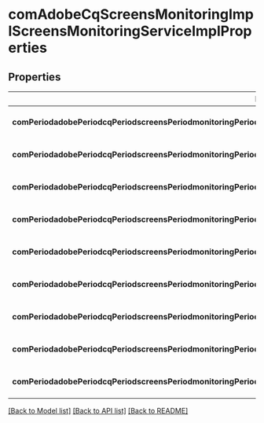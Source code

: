 # comAdobeCqScreensMonitoringImplScreensMonitoringServiceImplProperties

## Properties
Name | Type | Description | Notes
------------ | ------------- | ------------- | -------------
**comPeriodadobePeriodcqPeriodscreensPeriodmonitoringPeriodimplPeriodScreensMonitoringServiceImplPeriodprojectPath** | [**ConfigNodePropertyArray**](ConfigNodePropertyArray.md) |  | [optional] [default to null]
**comPeriodadobePeriodcqPeriodscreensPeriodmonitoringPeriodimplPeriodScreensMonitoringServiceImplPeriodscheduleFrequency** | [**ConfigNodePropertyString**](ConfigNodePropertyString.md) |  | [optional] [default to null]
**comPeriodadobePeriodcqPeriodscreensPeriodmonitoringPeriodimplPeriodScreensMonitoringServiceImplPeriodpingTimeout** | [**ConfigNodePropertyInteger**](ConfigNodePropertyInteger.md) |  | [optional] [default to null]
**comPeriodadobePeriodcqPeriodscreensPeriodmonitoringPeriodimplPeriodScreensMonitoringServiceImplPeriodrecipients** | [**ConfigNodePropertyString**](ConfigNodePropertyString.md) |  | [optional] [default to null]
**comPeriodadobePeriodcqPeriodscreensPeriodmonitoringPeriodimplPeriodScreensMonitoringServiceImplPeriodsmtpserver** | [**ConfigNodePropertyString**](ConfigNodePropertyString.md) |  | [optional] [default to null]
**comPeriodadobePeriodcqPeriodscreensPeriodmonitoringPeriodimplPeriodScreensMonitoringServiceImplPeriodsmtpport** | [**ConfigNodePropertyInteger**](ConfigNodePropertyInteger.md) |  | [optional] [default to null]
**comPeriodadobePeriodcqPeriodscreensPeriodmonitoringPeriodimplPeriodScreensMonitoringServiceImplPeriodusetls** | [**ConfigNodePropertyBoolean**](ConfigNodePropertyBoolean.md) |  | [optional] [default to null]
**comPeriodadobePeriodcqPeriodscreensPeriodmonitoringPeriodimplPeriodScreensMonitoringServiceImplPeriodusername** | [**ConfigNodePropertyString**](ConfigNodePropertyString.md) |  | [optional] [default to null]
**comPeriodadobePeriodcqPeriodscreensPeriodmonitoringPeriodimplPeriodScreensMonitoringServiceImplPeriodpassword** | [**ConfigNodePropertyString**](ConfigNodePropertyString.md) |  | [optional] [default to null]

[[Back to Model list]](../README.md#documentation-for-models) [[Back to API list]](../README.md#documentation-for-api-endpoints) [[Back to README]](../README.md)


